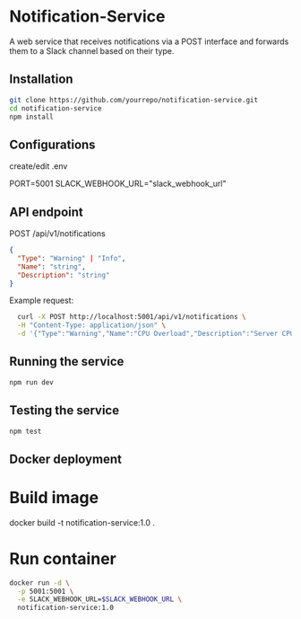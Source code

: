 # Notification-Service
A web service that receives notifications via a POST interface and forwards them to a Slack channel based on their type.

## Installation
```bash
git clone https://github.com/yourrepo/notification-service.git
cd notification-service
npm install

```

## Configurations
create/edit  .env

PORT=5001
SLACK_WEBHOOK_URL="slack_webhook_url"


## API endpoint
POST /api/v1/notifications

```json
{
  "Type": "Warning" | "Info",
  "Name": "string",
  "Description": "string"
}
```

Example request:

```bash
  curl -X POST http://localhost:5001/api/v1/notifications \
  -H "Content-Type: application/json" \
  -d '{"Type":"Warning","Name":"CPU Overload","Description":"Server CPU at 95%"}'
```

## Running the service

```bash
npm run dev
```

## Testing the service

```bash
npm test
```

## Docker deployment

# Build image
docker build -t notification-service:1.0 .

# Run container
```bash
docker run -d \
  -p 5001:5001 \
  -e SLACK_WEBHOOK_URL=$SLACK_WEBHOOK_URL \
  notification-service:1.0
```





